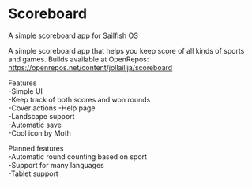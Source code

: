 # Scoreboard
A simple scoreboard app for Sailfish OS

A simple scoreboard app that helps you keep score of all kinds of sports and games.
Builds available at OpenRepos: https://openrepos.net/content/jollailija/scoreboard

Features  
-Simple UI  
-Keep track of both scores and won rounds  
-Cover actions 
-Help page  
-Landscape support  
-Automatic save  
-Cool icon by Moth  

Planned features  
-Automatic round counting based on sport  
-Support for many languages  
-Tablet support
